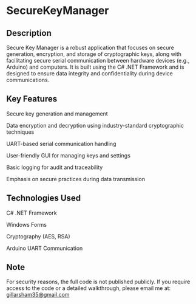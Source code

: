 # SecureKeyManager
## Description
Secure Key Manager is a robust application that focuses on secure generation, encryption, and storage of cryptographic keys, along with facilitating secure serial communication between hardware devices (e.g., Arduino) and computers.
It is built using the C# .NET Framework and is designed to ensure data integrity and confidentiality during device communications.

## Key Features
Secure key generation and management

Data encryption and decryption using industry-standard cryptographic techniques

UART-based serial communication handling

User-friendly GUI for managing keys and settings

Basic logging for audit and traceability

Emphasis on secure practices during data transmission

## Technologies Used
C# .NET Framework

Windows Forms

Cryptography (AES, RSA)

Arduino UART Communication

## Note
For security reasons, the full code is not published publicly.
If you require access to the code or a detailed walkthrough, please email me at: gillarsham35@gmail.com
